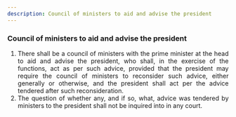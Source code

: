 ```yaml
---
description: Council of ministers to aid and advise the president
---
```


### Council of ministers to aid and advise the president

1. <div style="text-align: justify"> There shall be a council of ministers with the prime minister at the head to aid and advise the president, who shall, in the exercise of the functions, act as per such advice, provided that the president may require the council of ministers to reconsider such advice, either generally or otherwise, and the president shall act per the advice tendered after such reconsideration.
2. <div style="text-align: justify"> The question of whether any, and if so, what, advice was tendered by ministers to the president shall not be inquired into in any court.
